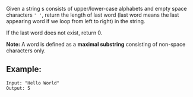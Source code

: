 Given a string s consists of upper/lower-case alphabets and empty space characters `' '`, return the length of last word (last word means the last appearing word if we loop from left to right) in the string.

If the last word does not exist, return 0.

**Note:** A word is defined as a **maximal substring** consisting of non-space characters only.

## Example:
```
Input: "Hello World"
Output: 5
```